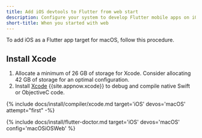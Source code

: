 ```yaml
---
title: Add iOS devtools to Flutter from web start
description: Configure your system to develop Flutter mobile apps on iOS.
short-title: When you started with web
---
```


To add iOS as a Flutter app target for macOS, follow this procedure.

## Install Xcode

1. Allocate a minimum of 26 GB of storage for Xcode.
   Consider allocating 42 GB of storage for an optimal configuration.
1. Install [Xcode][] {{site.appnow.xcode}} to debug and compile native
   Swift or ObjectiveC code.

{% include docs/install/compiler/xcode.md
   target='iOS'
   devos='macOS'
   attempt="first" -%}

{% include docs/install/flutter-doctor.md
   target='iOS'
   devos='macOS'
   config='macOSiOSWeb' %}

[Xcode]: {{site.apple-dev}}/xcode/
